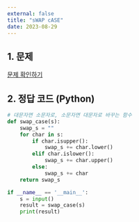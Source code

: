 ```yaml
---
external: false
title: "sWAP cASE"
date: 2023-08-29
---
```


## 1. 문제

[문제 확인하기](https://www.hackerrank.com/challenges/swap-case/problem?isFullScreen=true)

## 2. 정답 코드 (Python)

```python
# 대문자면 소문자로, 소문자면 대문자로 바꾸는 함수
def swap_case(s):
    swap_s = ""
    for char in s:
        if char.isupper():
            swap_s += char.lower()
        elif char.islower():
            swap_s += char.upper()
        else:
            swap_s += char
    return swap_s

if __name__ == '__main__':
    s = input()
    result = swap_case(s)
    print(result)
```
